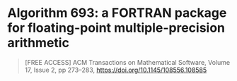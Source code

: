 # Algorithm 693: a FORTRAN package for floating-point multiple-precision arithmetic

> [FREE ACCESS]
> ACM Transactions on Mathematical Software,
> Volume 17, Issue 2, pp 273–283, https://doi.org/10.1145/108556.108585
